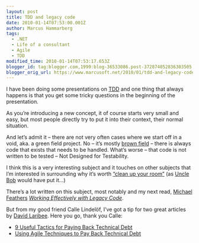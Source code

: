 ```yaml
---
layout: post
title: TDD and legacy code
date: 2010-01-14T07:53:00.001Z
author: Marcus Hammarberg
tags:
  - .NET
  - Life of a consultant
  - Agile
  - TDD
modified_time: 2010-01-14T07:53:17.653Z
blogger_id: tag:blogger.com,1999:blog-36533086.post-372874052836303505
blogger_orig_url: https://www.marcusoft.net/2010/01/tdd-and-legacy-code.html
---
```


I have been doing some presentations on [TDD](http://en.wikipedia.org/wiki/Test-driven_development) and one thing that always happens is that you get some tricky questions in the beginning of the presentation.

As you’re introducing a new concept, it of course starts very small and easy, but most people directly try to put it into their context, their normal situation.

And let’s admit it – there are not very often cases where we start off in a void, aka. a green field project. No – it’s mostly [brown field](http://igloocoder.com/archive/2007/12/23/what-is-brownfield.aspx) – there is always code that exists that needs to be handled. What’s worse – that code is not written to be tested – Not Designed for Testability.

I think this is a very interesting subject and it touches on other subjects that I’m interested in surrounding why it’s worth [“clean up your room”](http://www.hanselman.com/blog/HanselminutesPodcast145SOLIDPrinciplesWithUncleBobRobertCMartin.aspx) (as [Uncle Bob](http://blog.objectmentor.com/articles/category/uncle-bobs-blatherings) would have put it…)

There’s a lot written on this subject, most notably and my next read, [Michael Feathers](http://www.michaelfeathers.com/) [*Working Effectively with Legacy Code*](http://my.safaribooksonline.com/0131177052).

But from my good friend Calle Lindelöf, I’ve got a tip for two great articles by [David Laribee](http://msdn.microsoft.com/en-us/magazine/ee532098.aspx?sdmr=DavidLaribee&sdmi=authors). Here you go, thank you Calle:

- [9 Useful Tactics for Paying Back Technical Debt](http://msdn.microsoft.com/sv-se/magazine/ee335722(en-us).aspx)
- [Using Agile Techniques to Pay Back Technical Debt](http://msdn.microsoft.com/en-us/magazine/ee819135.aspx)
